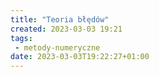 ```yaml
---
title: "Teoria błędów"
created: 2023-03-03 19:21
tags:
 - metody-numeryczne
date: 2023-03-03T19:22:27+01:00
---
```

